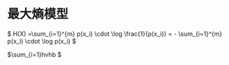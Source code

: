 # 最大熵模型

$ H(X) =\sum_{i=1}^{m} p(x_i) \cdot \log \frac{1}{p(x_i)} = - \sum_{i=1}^{m} p(x_i) \cdot \log p(x_i) $

$\sum_{i=1}hvhb $